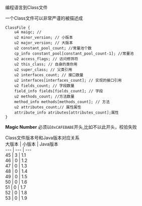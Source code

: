 编程语言到Class文件

一个Class文件可以非常严谨的被描述成
```
ClassFile {
    u4 maigc; //
    u2 minor_version; // 小版本
    u2 major_version; // 大版本
    u2 constant_pool_count; //常量池个数
    cp_info constant_pool[constant_pool_count-1]; //常量池
    u2 access_flags; // 访问修饰符
    u2 this_class; // 自身的类你用
    u2 super_class; // 父类引用
    u2 interfaces_count; // 接口数量
    u2 interfaces[interfaces_count]; // 实现的接口引用
    u2 fields_count; // 字段数量
    field_info fields[fields_count]; // 字段
    u2 methods_count; //方法数量
    method_info methods[methods_count]; // 方法
    u2 attributes_count;// 属性属性
    attribute_info atributes[attributes_count];属性
}

```
**Magic Number** 必须以```0xCAFEBABE```开头,比如不以此开头，校验失败    

Class文件版本号和Java版本对应关系       
 大版本 |  小版本  | Java版本   
 --- |  ---  | ---    
 45 |  3  | 1.1   
 46 |  0  | 1.2   
 47 |  0  | 1.3   
 48 |  0  | 1.4   
 49 |  0  | 1.5   
 50 |  0  | 1.6   
 51 |  0  | 1.7   
 52 |  0  | 1.8   
 53 |  0  | 1.9   
 
 
